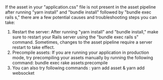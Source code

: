 If the asset in your "application.css" file is not present in the asset pipeline after running "yarn install" and "bundle install" followed by "bundle exec rails s," there are a few potential causes and troubleshooting steps you can take:

1. Restart the server: After running "yarn install" and "bundle install," make sure to restart your Rails server using the "bundle exec rails s" command. Sometimes, changes to the asset pipeline require a server restart to take effect.
2. Precompile assets: If you are running your application in production mode, try precompiling your assets manually by running the following command: bundle exec rake assets:precompile
3. You can also try following commands : yarn add asset &
yarn add websocket
